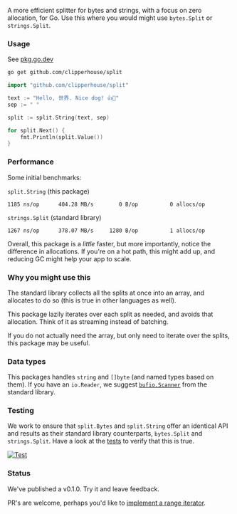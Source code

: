 A more efficient splitter for bytes and strings, with a focus on zero allocation, for Go. Use this where you would might use `bytes.Split` or `strings.Split`.

### Usage

See [pkg.go.dev](https://pkg.go.dev/github.com/clipperhouse/split)

```bash
go get github.com/clipperhouse/split
```

```go
import "github.com/clipperhouse/split"

text := "Hello, 世界. Nice dog! 👍🐶"
sep := " "

split := split.String(text, sep)

for split.Next() {
    fmt.Println(split.Value())
}
```

### Performance

Some initial benchmarks:

`split.String` (this package)

```
1185 ns/op	    404.28 MB/s	       0 B/op	       0 allocs/op
```

`strings.Split` (standard library)

```
1267 ns/op	    378.07 MB/s	    1280 B/op	       1 allocs/op
```

Overall, this package is a _little_ faster, but more importantly, notice the difference in allocations. If you're on a hot path, this might add up, and reducing GC might help your app to scale.

### Why you might use this

The standard library collects all the splits at once into an array, and allocates to do so (this is true in other languages as well).

This package lazily iterates over each split as needed, and avoids that allocation. Think of it as streaming instead of batching.

If you do not actually need the array, but only need to iterate over the splits, this package may be useful.

### Data types

This packages handles `string` and `[]byte` (and named types based on them). If you have an `io.Reader`, we suggest [`bufio.Scanner`](https://pkg.go.dev/bufio) from the standard library.

### Testing

We work to ensure that `split.Bytes` and `split.String` offer an identical API and results as their standard library counterparts, `bytes.Split` and `strings.Split`. Have a look at the [tests](https://github.com/clipperhouse/split/blob/main/tests_test.go) to verify that this is true.

[![Test](https://github.com/clipperhouse/split/actions/workflows/gotest.yml/badge.svg)](https://github.com/clipperhouse/split/actions/workflows/gotest.yml)

### Status

We've published a v0.1.0. Try it and leave feedback.

PR's are welcome, perhaps you'd like to [implement a range iterator](https://tip.golang.org/doc/go1.23).
